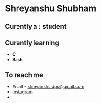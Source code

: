 # Shreyanshu Shubham
## Curently a : **student**
## Curently learning 
  * **C**
  * **Bash**
## To reach me
  * Email - shreyanshu.dps@gmail.com
  * [Instagram](https://www.instagram.com/2_insignificant/)
  * 
<!--
**arcadesArena/arcadesArena** is a ✨ _special_ ✨ repository because its `README.md` (this file) appears on your GitHub profile.

Here are some ideas to get you started:

- 🔭 I’m currently working on ...
- 🌱 I’m currently learning ...
- 👯 I’m looking to collaborate on ...
- 🤔 I’m looking for help with ...
- 💬 Ask me about ...
- 📫 How to reach me: ...
- 😄 Pronouns: ...
- ⚡ Fun fact: ...
-->
